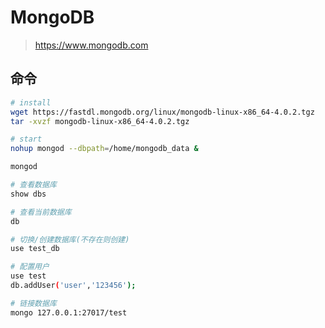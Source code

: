 # MongoDB

> <https://www.mongodb.com>

## 命令

```bash
# install
wget https://fastdl.mongodb.org/linux/mongodb-linux-x86_64-4.0.2.tgz
tar -xvzf mongodb-linux-x86_64-4.0.2.tgz

# start
nohup mongod --dbpath=/home/mongodb_data &

mongod

# 查看数据库
show dbs

# 查看当前数据库
db

# 切换/创建数据库(不存在则创建)
use test_db

# 配置用户
use test
db.addUser('user','123456');

# 链接数据库
mongo 127.0.0.1:27017/test
```

